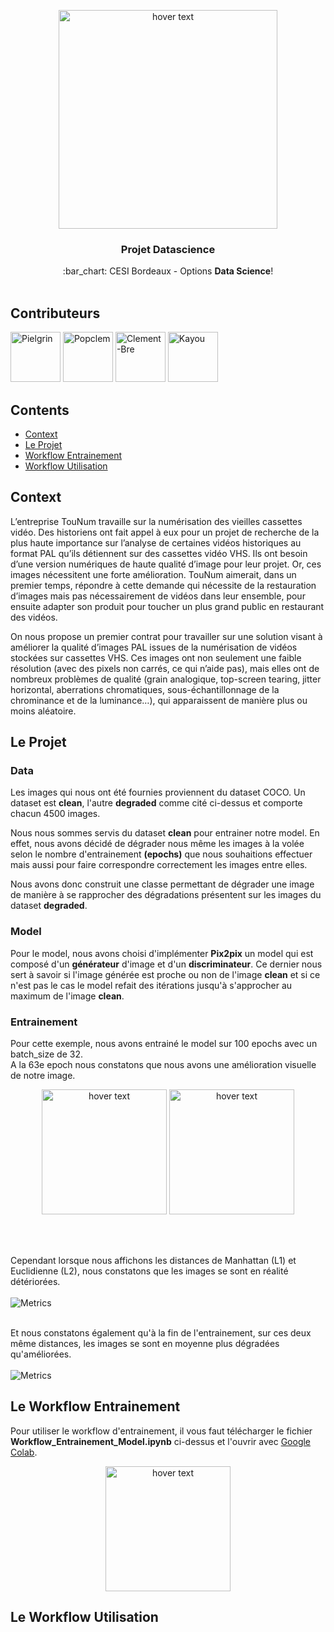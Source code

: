 <p align="center">
  <img src="http://www.alsacetech.org/wp-content/uploads/2018/12/Cesi_Logo_INGENIEUR_quadri.png" width="350" title="hover text">
</p>

<h3 align="center">Projet Datascience</h3>
<p align="center">
  :bar_chart: CESI Bordeaux - Options <strong>Data Science</strong>!
  <br><br>
</p>

## Contributeurs
[//]: contributor-faces

<a href="https://github.com/Pielgrin"><img src="https://avatars3.githubusercontent.com/u/18363758?s=400&v=4" title="Pielgrin" width="80" height="80"></a>
<a href="https://github.com/Popclem"><img src="https://avatars1.githubusercontent.com/u/19546378?s=400&v=4" title="Popclem" width="80" height="80"></a>
<a href="https://github.com/clement-BRE"><img src="https://avatars3.githubusercontent.com/u/19546525?s=400&v=4" title="Clement-Bre" width="80" height="80"></a>
<a href="https://github.com/kayou11"><img src="https://avatars1.githubusercontent.com/u/16228196?s=460&v=4" title="Kayou" width="80" height="80"></a>

[//]: contributor-faces

## Contents

- [Context](#context)
- [Le Projet](#le-projet)
- [Workflow Entrainement](#workflow-entrainement)
- [Workflow Utilisation](#workflow-utilisation)

## Context

L’entreprise TouNum travaille sur la numérisation des vieilles cassettes vidéo. Des historiens ont fait
appel à eux pour un projet de recherche de la plus haute importance sur l’analyse de certaines vidéos
historiques au format PAL qu’ils détiennent sur des cassettes vidéo VHS. Ils ont besoin d’une version
numériques de haute qualité d’image pour leur projet. Or, ces images nécessitent une forte
amélioration. TouNum aimerait, dans un premier temps, répondre à cette demande qui nécessite de
la restauration d’images mais pas nécessairement de vidéos dans leur ensemble, pour ensuite
adapter son produit pour toucher un plus grand public en restaurant des vidéos.

On nous propose un premier contrat pour travailler sur une solution visant à améliorer la qualité
d’images PAL issues de la numérisation de vidéos stockées sur cassettes VHS. Ces images ont non
seulement une faible résolution (avec des pixels non carrés, ce qui n’aide pas), mais elles ont de
nombreux problèmes de qualité (grain analogique, top-screen tearing, jitter horizontal, aberrations
chromatiques, sous-échantillonnage de la chrominance et de la luminance…), qui apparaissent de
manière plus ou moins aléatoire.

## Le Projet
### Data

Les images qui nous ont été fournies proviennent du dataset COCO.
Un dataset est **clean**, l'autre **degraded** comme cité ci-dessus et comporte chacun 4500 images.

Nous nous sommes servis du dataset **clean** pour entrainer notre model. 
En effet, nous avons décidé de dégrader nous même les images à la volée selon le nombre d'entrainement **(epochs)** que nous souhaitions effectuer mais aussi pour faire correspondre correctement les images entre elles.

Nous avons donc construit une classe permettant de dégrader une image de manière à se rapprocher des dégradations présentent sur les images du dataset **degraded**.

### Model
Pour le model, nous avons choisi d'implémenter **Pix2pix** un model qui est composé d'un **générateur** d'image et d'un **discriminateur**. Ce dernier nous sert à savoir si l'image générée est proche ou non de l'image **clean** et si ce n'est pas le cas le model refait des itérations jusqu'à s'approcher au maximum de l'image **clean**.

### Entrainement
Pour cette exemple, nous avons entrainé le model sur 100 epochs avec un batch_size de 32.<br />
A la 63e epoch nous constatons que nous avons une amélioration visuelle de notre image.
<p align="center">
  <img src="https://github.com/kayou11/Projet-Datascience/blob/master/img-readme/before.PNG" width="200" title="hover text">
  <img src="https://github.com/kayou11/Projet-Datascience/blob/master/img-readme/after.PNG" width="200" title="hover text">
</p>
<br><br>

Cependant lorsque nous affichons les distances de Manhattan (L1) et Euclidienne (L2), nous constatons que les images se sont en réalité détériorées.
<br><br>
![Metrics](https://github.com/kayou11/Projet-Datascience/blob/master/img-readme/metrics.PNG)
<br><br>

Et nous constatons également qu'à la fin de l'entrainement, sur ces deux même distances, les images se sont en moyenne plus dégradées qu'améliorées.
<br><br>
![Metrics](https://github.com/kayou11/Projet-Datascience/blob/master/img-readme/metrics2.PNG)

## Le Workflow Entrainement

Pour utiliser le workflow d'entrainement, il vous faut télécharger le fichier **Workflow_Entrainement_Model.ipynb** ci-dessus et l'ouvrir avec <a href="https://colab.research.google.com/notebooks/intro.ipynb#recent=true">Google Colab</a>.<br />
<p align="center">
  <img src="https://github.com/kayou11/Projet-Datascience/blob/master/img-readme/colab.PNG" width="200" title="hover text">
</p>

## Le Workflow Utilisation
